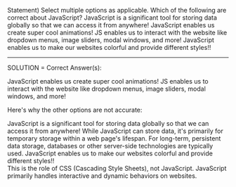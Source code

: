 Statement) Select multiple options as applicable. Which of the following are correct about JavaScript?
JavaScript is a significant tool for storing data globally so that we can access it from anywhere!
JavaScript enables us create super cool animations!
JS enables us to interact with the website like dropdown menus, image sliders, modal windows, and more!
JavaScript enables us to make our websites colorful and provide different styles!!

----------------------------------
SOLUTION = Correct Answer(s):

JavaScript enables us create super cool animations!
JS enables us to interact with the website like dropdown menus, image sliders, modal windows, and more!

Here's why the other options are not accurate:

JavaScript is a significant tool for storing data globally so that we can access it from anywhere!
While JavaScript can store data, it's primarily for temporary storage within a web page's lifespan. For long-term, persistent data storage, databases or other server-side technologies are typically used.
JavaScript enables us to make our websites colorful and provide different styles!!  
This is the role of CSS (Cascading Style Sheets), not JavaScript. JavaScript primarily handles interactive and dynamic behaviors on websites.
